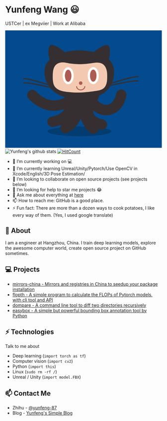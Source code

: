 # Yunfeng Wang 😃
USTCer | ex Megviier | Work at Alibaba


![gif](https://github.com/vra/vra/blob/master/octocat.gif?raw=true)
![Yunfeng's github stats](https://github-readme-stats.vercel.app/api?username=vra&show_icons=true&hide_border=true) [![HitCount](http://hits.dwyl.com/onimur/onimur.svg)](http://hits.dwyl.com/onimur/onimur)

- 🔭 I’m currently working on 💻
- 🌱 I’m currently learning Unreal/Unity/Pytorch/Use OpenCV in Xcode/English/3D Pose Estimation/
- 👯 I’m looking to collaborate on open source projects (see projects below)
- 🤔 I’m looking for help to star me projects  😂
- 💬 Ask me about everything at [here](https://github.com/vra/vra/issues)
- 📫 How to reach me: GitHub is a good place.
- ⚡ Fun fact: There are more than a dozen ways to cook potatoes, I like every way of them. (Yes, I used google translate)

## 🧐 About
I am a engineer at Hangzhou, China. I train deep learning models, explore the awesome computer world, create open source project on GitHub sometimes. 

## 💻 Projects
- [mirrors-china - Mirrors and registries in China to seedup your package installation](https://github.com/vra/mirrors-china)
- [flopth - A simple program to calculate the FLOPs of Pytorch models, with cli tool and API](https://github.com/vra/flopth)
- [dompare - A command line tool to diff two directories recursively](https://github.com/vra/dompare)
- [easybox - A simple but powerful bounding box annotation tool by Python](https://github.com/vra/easybox)

## ⚡ Technologies
Talk to me about
- Deep learning (`import torch as tf`)
- Computer vision (`import cv2`)
- Python (`import this`)
- Linux (`sudo rm -rf /`)
- Unreal / Unity (`import model.FBX`)



## 📫 Contact Me
- Zhihu - [@yunfeng-87](https://www.zhihu.com/people/yunfeng-87)
- Blog - [Yunfeng's Simple Blog](https://vra.github.io/about)
<!--
**vra/vra** is a ✨ _special_ ✨ repository because its `README.md` (this file) appears on your GitHub profile.

Here are some ideas to get you started:

- 🔭 I’m currently working on ...
- 🌱 I’m currently learning ...
- 👯 I’m looking to collaborate on ...
- 🤔 I’m looking for help with ...
- 💬 Ask me about ...
- 📫 How to reach me: ...
- 😄 Pronouns: ...
- ⚡ Fun fact: ...
-->
